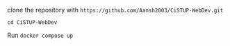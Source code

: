 clone the repository with `https://github.com/Aansh2003/CiSTUP-WebDev.git`

```
cd CiSTUP-WebDev
```

Run `docker compose up`

